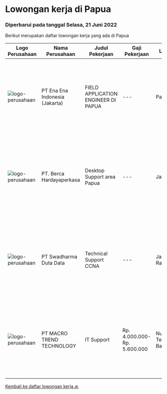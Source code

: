
  # Lowongan kerja di Papua

  ### Diperbarui pada tanggal Selasa, 21 Juni 2022

  Berikut merupakan daftar lowongan kerja yang ada di Papua

  |Logo Perusahaan | Nama Perusahaan | Judul Pekerjaan | Gaji Pekerjaan | Lokasi | Deskripsi | Tanggal diunggah | Pranala |
  | -------------- | --------------- | --------------- | --------- | --------- | -------------- | ------- | ----------- |
  |![logo-perusahaan](https://image-service-cdn.seek.com.au/fe73e99148b7ec22526bbfd8627fbbcf5d7b988b/ee4dce1061f3f616224767ad58cb2fc751b8d2dc)|PT Ena Ena Indonesia (Jakarta)|FIELD APPLICATION ENGINEER DI PAPUA|---|Papua|ENA Indonesia fokus dalam memajukan Papua melalui transformasi digitalisasi di semua aspek pemerintahan, pendidikan, kesehatan dan ekonomi masyarakat...|Senin, 20 Juni 2022|https://www.jobstreet.co.id/id/job/field-application-engineer-di-papua-3927022?token=0~7b8fed68-788e-48cc-814c-25945713e794&sectionRank=1&jobId=jobstreet-id-job-3927022|
|![logo-perusahaan](https://image-service-cdn.seek.com.au/6a76252207cfed561e664c874d4631f4aefd8409/ee4dce1061f3f616224767ad58cb2fc751b8d2dc)|PT. Berca Hardayaperkasa|Desktop Support area Papua|---|Jayapura|Responsibilities: Analyzing, diagnosing, and installation to several areas including desktop hardware, operating systems (Windows 7/8/10), application...|Kamis, 16 Juni 2022|https://www.jobstreet.co.id/id/job/desktop-support-area-papua-3922198?token=0~7b8fed68-788e-48cc-814c-25945713e794&sectionRank=2&jobId=jobstreet-id-job-3922198|
|![logo-perusahaan](https://image-service-cdn.seek.com.au/d44e24ea8df7f01da15345a414795777e59f4e7a/ee4dce1061f3f616224767ad58cb2fc751b8d2dc)|PT Swadharma Duta Data|Technical Support CCNA|---|Jakarta Raya|Kualifikasi : D3- S1 bidang Teknik Informatika, Ilmu Komputer Usia 20 - 30 tahun Pengalaman di bidang IT Network 1 - 2 Tahun Menguasai bidang IT...|Senin, 06 Juni 2022|https://www.jobstreet.co.id/id/job/technical-support-ccna-3907675?token=0~7b8fed68-788e-48cc-814c-25945713e794&sectionRank=3&jobId=jobstreet-id-job-3907675|
|![logo-perusahaan](https://image-service-cdn.seek.com.au/3e4f8f20b87f7b99e7845f30f8cb87ac70ee1d82/ee4dce1061f3f616224767ad58cb2fc751b8d2dc)|PT MACRO TREND TECHNOLOGY|IT Support|Rp. 4.000.000-Rp. 5.600.000|Nusa Tenggara Barat|Kualifikasi: Pendidikan minimal S1 Memiliki Pengalaman di bidang Desktop / Notebook minimal 1 tahun ( Hardware dan Software ) Memiliki SIM C dan...|Sabtu, 28 Mei 2022|https://www.jobstreet.co.id/id/job/it-support-3899250?token=0~7b8fed68-788e-48cc-814c-25945713e794&sectionRank=4&jobId=jobstreet-id-job-3899250|


  [Kembali ke daftar lowongan kerja 🔙](../README.md#daftar-lowongan-kerja)
  